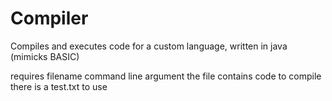 # Compiler
Compiles and executes code for a custom language, written in java
(mimicks BASIC)

requires filename command line argument
the file contains code to compile
there is a test.txt to use
